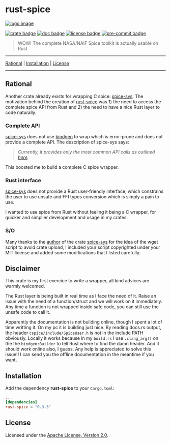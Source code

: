 # rust-spice

[![logo image]][crate link]

[![crate badge]][crate link]
[![doc badge]][doc link]
[![license badge]][license link]
[![pre-commit badge]][pre-commit link]

> WOW! The complete NASA/NAIF Spice toolkit is actually usable on Rust

---

[Rational](#rational) |
[Installation](#installation) |
[License](#license)

---

## Rational

Another crate already exists for wrapping C spice: [spice-sys][spice-sys link].
The motivation behind the creation of [rust-spice][crate link] was 1) the need
to access the complete spice API from Rust and 2) the need to have a nice Rust
layer to code naturally.

### Complete API

[spice-sys][spice-sys link] does not use [bindgen][bindgen link] to wrap
which is error-prone and does not provide a complete API. The description of
spice-sys says:

> *Currently, it provides only the most common API calls as outlined
[here][cspice most common].*

This boosted me to build a complete C spice wrapper.

### Rust interface

[spice-sys][spice-sys link] does not provide a Rust user-friendly interface,
which constrains the user to use unsafe and FFI types conversion which is simply
a pain to use.

I wanted to use spice from Rust without feeling it being a C wrapper, for
quicker and simplier development and usage in my crates.

### S/O

Many thanks to the [author][author spice-sys] of the crate
[spice-sys][spice-sys link] for the idea of the wget script to avoid crate
upload, I included your script copyrighted under your MIT license and added some
modifications that I listed carefully.

## Disclaimer

This crate is my first exercice to write a wrapper, all kind advices are
warmly welcomed.

The Rust layer is being built in real time as I face the need of it. Raise an
issue with the need of a function/struct and we will work on it immediately.
Any time a function is not wrapped inside safe code, you can still use the
unsafe code to call it.

Apparently the documentation is not building online, though I spent a lot of
time writting it. On my pc it is building just nice. By reading docs.rs output,
the header `cspice/include/SpiceUser.h` is not in the include PATH obviously.
Locally it works because in my `build.rs` I use `.clang_arg()` on the the
`bindgen:Builder` to tell Rust where to find the damn header. And it should work
online also, I guess. Any help is appreciated to solve this issue!! I can send
you the offline documentation in the meantime if you want.

## Installation

Add the dependency **rust-spice** to your `Cargo.toml`:

```toml
...
[dependencies]
rust-spice = "0.3.3"
```

## License

Licensed under the [Apache License, Version 2.0][license link].

[repository link]: https://github.com/GregoireHENRY/rust-spice
[logo image]: https://github.com/GregoireHENRY/rust-spice/blop/main/rsc/img/rust-spice-logo.png
[crate link]: https://crates.io/crates/rust-spice
[crate badge]: https://meritbadge.herokuapp.com/rust-spice?style=flat-square
[doc link]: https://docs.rs/rust-spice
[doc badge]: https://docs.rs/rust-spice/badge.svg
[license link]: https://github.com/GregoireHENRY/rust-spice/blop/main/LICENSE
[license badge]: https://img.shields.io/badge/License-Apache%202.0-blue.svg
[pre-commit link]: https://pre-commit.com
[pre-commit badge]: https://img.shields.io/badge/pre--commit-enabled-brightgreen?logo=pre-commit&logoColor=white
[spice-sys link]: https://crates.io/crates/spice-sys
[author spice-sys]: https://github.com/rjpower4
[cspice most common]: https://naif.jpl.nasa.gov/pub/naif/toolkit_docs/C/info/mostused.html
[bindgen link]: https://crates.io/crates/bindgen
